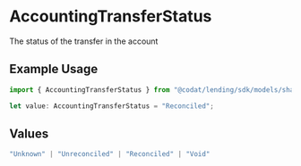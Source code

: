 # AccountingTransferStatus

The status of the transfer in the account

## Example Usage

```typescript
import { AccountingTransferStatus } from "@codat/lending/sdk/models/shared";

let value: AccountingTransferStatus = "Reconciled";
```

## Values

```typescript
"Unknown" | "Unreconciled" | "Reconciled" | "Void"
```